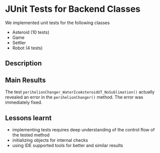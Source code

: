 # JUnit Tests for Backend Classes

We implemented unit tests for the following classes

- Asteroid (10 tests)
- Game
- Settler
- Robot (4 tests)

## Description


## Main Results
The test `perihelionChanger_WaterIceAsteroidUT_NoSublimation()` actually revealed an error in the `perihelionChanger()` method. The error was immediately fixed.




## Lessons learnt

- implementing tests requires deep understanding of the control flow of the tested method
- initializing objects for internal checks
- using IDE supported tools for better and similar results

